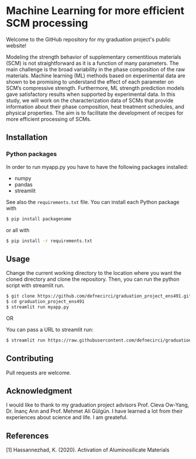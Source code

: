 # Machine Learning for more efficient SCM processing

Welcome to the GitHub repository for my graduation project's public website!

Modeling the strength behavior of supplementary cementitious materials (SCM) is not straightforward as it is a function of many parameters. The main challenge is the broad variability in the phase composition of the raw materials. Machine learning (ML) methods based on experimental data are shown to be promising to understand the effect of each parameter on SCM’s compressive strength. Furthermore, ML strength prediction models gave satisfactory results when supported by experimental data. In this study, we will work on the characterization data of SCMs that provide information about their phase composition, heat treatment schedules, and physical properties. The aim is to facilitate the development of recipes for more efficient processing of SCMs.

## Installation


### Python packages

In order to run myapp.py you have to have the following packages installed:

* numpy
* pandas
* streamlit

See also the `requirements.txt` file.
You can install each Python package with

```sh
$ pip install packagename
```

or all with

```sh
$ pip install -r requirements.txt
```

## Usage
Change the current working directory to the location where you want the cloned directory and clone the repository. Then, you can run the python script with streamlit run.
```sh
$ git clone https://github.com/defnecirci/graduation_project_ens491.git
$ cd graduation_project_ens491
$ streamlit run myapp.py
```
OR

You can pass a URL to streamlit run:
```sh
$ streamlit run https://raw.githubusercontent.com/defnecirci/graduation_project_ens491/master/myapp.py
```

## Contributing
Pull requests are welcome.

## Acknowledgment
I would like to thank to my graduation project advisors Prof. Cleva Ow-Yang, Dr. İnanç Arın and Prof. Mehmet Ali Gülgün. I have learned a lot from their experiences about science and life. I am greateful.

## References
[1] Hassannezhad, K. (2020). Activation of Aluminosilicate Materials

